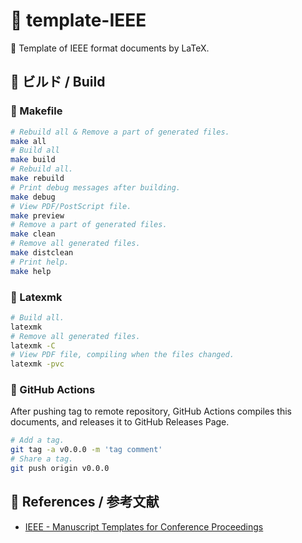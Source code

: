 # 📘 template-IEEE

📜 Template of IEEE format documents by LaTeX.


## 🏯 ビルド / Build

### 🍊 Makefile

```bash
# Rebuild all & Remove a part of generated files.
make all
# Build all
make build
# Rebuild all.
make rebuild
# Print debug messages after building.
make debug
# View PDF/PostScript file.
make preview
# Remove a part of generated files.
make clean
# Remove all generated files.
make distclean
# Print help.
make help
```

### 🍌 Latexmk

```bash
# Build all.
latexmk
# Remove all generated files.
latexmk -C
# View PDF file, compiling when the files changed.
latexmk -pvc
```

### 🥝 GitHub Actions

After pushing tag to remote repository,
GitHub Actions compiles this documents,
and releases it to GitHub Releases Page.

```bash
# Add a tag.
git tag -a v0.0.0 -m 'tag comment'
# Share a tag.
git push origin v0.0.0
```


## 🔖 References / 参考文献

- [IEEE - Manuscript Templates for Conference Proceedings](https://www.ieee.org/conferences/publishing/templates.html)


<!--
## 🍋 License / ライセンス

Copyright (c) 2021-2022 k5-mot All Rights Reserved.

"k5-mot/template-IEEE" is under [MIT license](https://en.wikipedia.org/wiki/MIT_License).
-->
